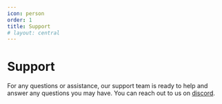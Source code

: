 ```yaml
---
icon: person
order: 1
title: Support
# layout: central
---
```


# Support

For any questions or assistance, our support team is ready to help and answer any questions you may have. You can reach out to us on [discord](https://discord.gg/hYjBBSp4Q4).

